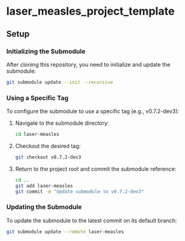 # laser_measles_project_template

## Setup

### Initializing the Submodule

After cloning this repository, you need to initialize and update the submodule:

```bash
git submodule update --init --recursive
```

### Using a Specific Tag

To configure the submodule to use a specific tag (e.g., v0.7.2-dev3):

1. Navigate to the submodule directory:
   ```bash
   cd laser-measles
   ```

2. Checkout the desired tag:
   ```bash
   git checkout v0.7.2-dev3
   ```

3. Return to the project root and commit the submodule reference:
   ```bash
   cd ..
   git add laser-measles
   git commit -m "Update submodule to v0.7.2-dev3"
   ```

### Updating the Submodule

To update the submodule to the latest commit on its default branch:

```bash
git submodule update --remote laser-measles
```